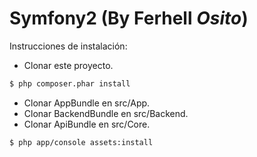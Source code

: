 Symfony2 (By Ferhell *Osito*)
================================
Instrucciones de instalación:

- Clonar este proyecto.

``` bash
$ php composer.phar install
```

- Clonar AppBundle en src/App.
- Clonar BackendBundle en src/Backend.
- Clonar ApiBundle en src/Core.

``` bash
$ php app/console assets:install
```